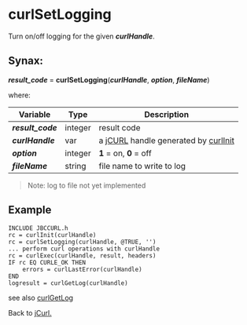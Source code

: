 # curlSetLogging

<PageHeader />

Turn on/off logging for the given ***curlHandle***.

## Synax:

***result_code*** = **curlSetLogging**(***curlHandle***, ***option***, ***fileName***)

where:

| Variable | Type | Description |
|--|--|--|
***result_code*** | integer | result code
***curlHandle*** | var | a [jCURL](../../jcurl) handle generated by [curlInit](../curlinit)
***option*** | integer | **1** = on,  **0** = off
***fileName*** | string | file name to write to log

>Note: log to file not yet implemented

## Example

```
INCLUDE JBCCURL.h
rc = curlInit(curlHandle)
rc = curlSetLogging(curlHandle, @TRUE, '')
... perform curl operations with curlHandle
rc = curlExec(curlHandle, result, headers)
IF rc EQ CURLE_OK THEN
    errors = curlLastError(curlHandle)
END
logresult = curlGetLog(curlHandle)
```

see also [curlGetLog](..curlGetLog/##heading)

Back to [jCurl.](./../README.md)

  
<PageFooter />
